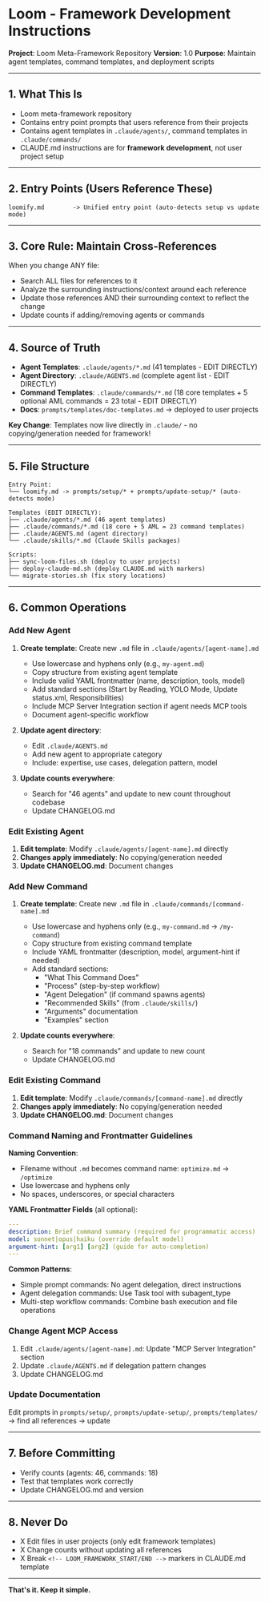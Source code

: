 # Loom - Framework Development Instructions

**Project**: Loom Meta-Framework Repository
**Version**: 1.0
**Purpose**: Maintain agent templates, command templates, and deployment scripts

---

## 1. What This Is

- Loom meta-framework repository
- Contains entry point prompts that users reference from their projects
- Contains agent templates in `.claude/agents/`, command templates in `.claude/commands/`
- CLAUDE.md instructions are for **framework development**, not user project setup

---

## 2. Entry Points (Users Reference These)

```
loomify.md        -> Unified entry point (auto-detects setup vs update mode)
```

---

## 3. Core Rule: Maintain Cross-References

When you change ANY file:

- Search ALL files for references to it
- Analyze the surrounding instructions/context around each reference
- Update those references AND their surrounding context to reflect the change
- Update counts if adding/removing agents or commands

---

## 4. Source of Truth

- **Agent Templates**: `.claude/agents/*.md` (41 templates - EDIT DIRECTLY)
- **Agent Directory**: `.claude/AGENTS.md` (complete agent list - EDIT DIRECTLY)
- **Command Templates**: `.claude/commands/*.md` (18 core templates + 5 optional AML commands = 23 total - EDIT DIRECTLY)
- **Docs**: `prompts/templates/doc-templates.md` -> deployed to user projects

**Key Change**: Templates now live directly in `.claude/` - no copying/generation needed for framework!

---

## 5. File Structure

```
Entry Point:
└── loomify.md -> prompts/setup/* + prompts/update-setup/* (auto-detects mode)

Templates (EDIT DIRECTLY):
├── .claude/agents/*.md (46 agent templates)
├── .claude/commands/*.md (18 core + 5 AML = 23 command templates)
├── .claude/AGENTS.md (agent directory)
└── .claude/skills/*.md (Claude Skills packages)

Scripts:
├── sync-loom-files.sh (deploy to user projects)
├── deploy-claude-md.sh (deploy CLAUDE.md with markers)
└── migrate-stories.sh (fix story locations)
```

---

## 6. Common Operations

### Add New Agent

1. **Create template**: Create new `.md` file in `.claude/agents/[agent-name].md`
   - Use lowercase and hyphens only (e.g., `my-agent.md`)
   - Copy structure from existing agent template
   - Include valid YAML frontmatter (name, description, tools, model)
   - Add standard sections (Start by Reading, YOLO Mode, Update status.xml, Responsibilities)
   - Include MCP Server Integration section if agent needs MCP tools
   - Document agent-specific workflow

2. **Update agent directory**:
   - Edit `.claude/AGENTS.md`
   - Add new agent to appropriate category
   - Include: expertise, use cases, delegation pattern, model

3. **Update counts everywhere**:
   - Search for "46 agents" and update to new count throughout codebase
   - Update CHANGELOG.md

### Edit Existing Agent

1. **Edit template**: Modify `.claude/agents/[agent-name].md` directly
2. **Changes apply immediately**: No copying/generation needed
3. **Update CHANGELOG.md**: Document changes

### Add New Command

1. **Create template**: Create new `.md` file in `.claude/commands/[command-name].md`
   - Use lowercase and hyphens only (e.g., `my-command.md` → `/my-command`)
   - Copy structure from existing command template
   - Include YAML frontmatter (description, model, argument-hint if needed)
   - Add standard sections:
     - "What This Command Does"
     - "Process" (step-by-step workflow)
     - "Agent Delegation" (if command spawns agents)
     - "Recommended Skills" (from `.claude/skills/`)
     - "Arguments" documentation
     - "Examples" section

2. **Update counts everywhere**:
   - Search for "18 commands" and update to new count
   - Update CHANGELOG.md

### Edit Existing Command

1. **Edit template**: Modify `.claude/commands/[command-name].md` directly
2. **Changes apply immediately**: No copying/generation needed
3. **Update CHANGELOG.md**: Document changes

### Command Naming and Frontmatter Guidelines

**Naming Convention**:

- Filename without `.md` becomes command name: `optimize.md` → `/optimize`
- Use lowercase and hyphens only
- No spaces, underscores, or special characters

**YAML Frontmatter Fields** (all optional):

```yaml
---
description: Brief command summary (required for programmatic access)
model: sonnet|opus|haiku (override default model)
argument-hint: [arg1] [arg2] (guide for auto-completion)
---
```

**Common Patterns**:

- Simple prompt commands: No agent delegation, direct instructions
- Agent delegation commands: Use Task tool with subagent_type
- Multi-step workflow commands: Combine bash execution and file operations

### Change Agent MCP Access

1. Edit `.claude/agents/[agent-name].md`: Update "MCP Server Integration" section
2. Update `.claude/AGENTS.md` if delegation pattern changes
3. Update CHANGELOG.md

### Update Documentation

Edit prompts in `prompts/setup/`, `prompts/update-setup/`, `prompts/templates/` -> find all references -> update

---

## 7. Before Committing

- Verify counts (agents: 46, commands: 18)
- Test that templates work correctly
- Update CHANGELOG.md and version

---

## 8. Never Do

- X Edit files in user projects (only edit framework templates)
- X Change counts without updating all references
- X Break `<!-- LOOM_FRAMEWORK_START/END -->` markers in CLAUDE.md template

---

**That's it. Keep it simple.**
